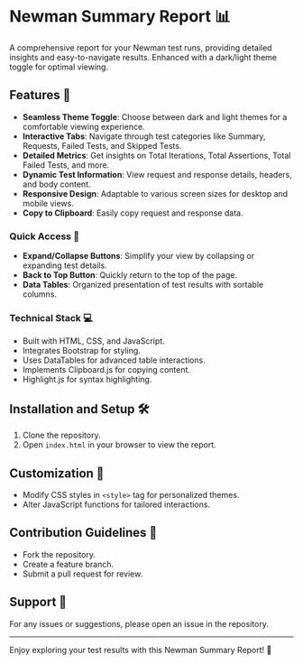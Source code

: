 # Newman Summary Report 📊

A comprehensive report for your Newman test runs, providing detailed insights and easy-to-navigate results. Enhanced with a dark/light theme toggle for optimal viewing.

## Features 🌟

- **Seamless Theme Toggle**: Choose between dark and light themes for a comfortable viewing experience.
- **Interactive Tabs**: Navigate through test categories like Summary, Requests, Failed Tests, and Skipped Tests.
- **Detailed Metrics**: Get insights on Total Iterations, Total Assertions, Total Failed Tests, and more.
- **Dynamic Test Information**: View request and response details, headers, and body content.
- **Responsive Design**: Adaptable to various screen sizes for desktop and mobile views.
- **Copy to Clipboard**: Easily copy request and response data.

### Quick Access 🚀

- **Expand/Collapse Buttons**: Simplify your view by collapsing or expanding test details.
- **Back to Top Button**: Quickly return to the top of the page.
- **Data Tables**: Organized presentation of test results with sortable columns.

### Technical Stack 💻

- Built with HTML, CSS, and JavaScript.
- Integrates Bootstrap for styling.
- Uses DataTables for advanced table interactions.
- Implements Clipboard.js for copying content.
- Highlight.js for syntax highlighting.

## Installation and Setup 🛠️

1. Clone the repository.
2. Open `index.html` in your browser to view the report.

## Customization 🎨

- Modify CSS styles in `<style>` tag for personalized themes.
- Alter JavaScript functions for tailored interactions.

## Contribution Guidelines 👥

- Fork the repository.
- Create a feature branch.
- Submit a pull request for review.

## Support 💬

For any issues or suggestions, please open an issue in the repository.

---

Enjoy exploring your test results with this Newman Summary Report! 🎉

